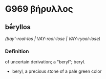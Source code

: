 # G969 βήρυλλος

## bḗryllos

_(bay'-rool-los | VAY-rool-lose | VAY-ryool-lose)_

### Definition

of uncertain derivation; a "beryl"; beryl.

- beryl, a precious stone of a pale green color


